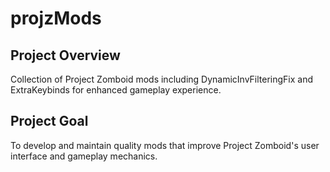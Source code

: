 # projzMods

## Project Overview

Collection of Project Zomboid mods including DynamicInvFilteringFix and ExtraKeybinds for enhanced gameplay experience.

## Project Goal

To develop and maintain quality mods that improve Project Zomboid's user interface and gameplay mechanics.
